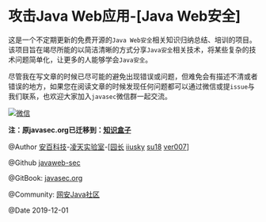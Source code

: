 # 攻击Java Web应用-[Java Web安全]

这是一个不定期更新的免费开源的`Java Web安全`相关知识归纳总结、培训的项目。该项目旨在竭尽所能的以简洁清晰的方式分享`Java安全`相关技术，将某些复杂的技术问题简单化，让更多的人能够学会`Java安全`。

尽管我在写文章的时候已尽可能的避免出现错误或问题，但难免会有描述不清或者错误的地方，如果您在阅读文章的时候发现任何问题都可以通过微信或提`issue`与我们联系，也欢迎大家加入`javasec`微信群一起交流。

[![微信](gitbook/images/wechat.png)](https://www.javaweb.org/images/wechat.jpg)

**注：原javasec.org已迁移到：[知识盒子](https://zhishihezi.net/b/5d644b6f81cbc9e40460fe7eea3c7925)**

@Author [安百科技](http://www.anbai.com/)-[凌天实验室](http://www.absec.cn/)-[[园长](http://javaweb.org/) [iiusky](http://javaweb.org.cn/) [su18](https://su18.org) [ver007](http://www.ver007.com/)]

@Github [javaweb-sec](https://github.com/javaweb-sec/javaweb-sec)

@GitBook: [javasec.org](http://javasec.org/)

@Community: [网安Java社区](https://www.wangan.com/java)

@Date 2019-12-01

